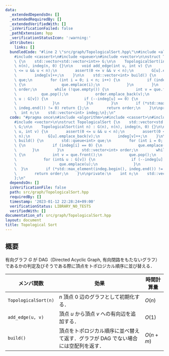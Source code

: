 ```yaml
---
data:
  _extendedDependsOn: []
  _extendedRequiredBy: []
  _extendedVerifiedWith: []
  _isVerificationFailed: false
  _pathExtension: hpp
  _verificationStatusIcon: ':warning:'
  attributes:
    links: []
  bundledCode: "#line 2 \"src/graph/TopologicalSort.hpp\"\n#include <algorithm>\n\
    #include <cassert>\n#include <queue>\n#include <vector>\n\nstruct TopologicalSort\
    \ {\n    std::vector<std::vector<int>> G;\n\n    TopologicalSort(int n) : G(n),\
    \ n(n), indeg(n, 0) {}\n\n    void add_edge(int u, int v) {\n        assert(0\
    \ <= u && u < n);\n        assert(0 <= v && v < n);\n        G[u].emplace_back(v);\n\
    \        indeg[v]++;\n    }\n\n    std::vector<int> build() {\n        std::queue<int>\
    \ que;\n        for (int i = 0; i < n; i++) {\n            if (indeg[i] == 0)\
    \ {\n                que.emplace(i);\n            }\n        }\n        std::vector<int>\
    \ order;\n        while (!que.empty()) {\n            int v = que.front();\n \
    \           que.pop();\n            order.emplace_back(v);\n            for (int&\
    \ u : G[v]) {\n                if (--indeg[u] == 0) {\n                    que.emplace(u);\n\
    \                }\n            }\n        }\n        if (*std::max_element(indeg.begin(),\
    \ indeg.end()) != 0) return {};\n        return order;\n    }\n\nprivate:\n  \
    \  int n;\n    std::vector<int> indeg;\n};\n"
  code: "#pragma once\n#include <algorithm>\n#include <cassert>\n#include <queue>\n\
    #include <vector>\n\nstruct TopologicalSort {\n    std::vector<std::vector<int>>\
    \ G;\n\n    TopologicalSort(int n) : G(n), n(n), indeg(n, 0) {}\n\n    void add_edge(int\
    \ u, int v) {\n        assert(0 <= u && u < n);\n        assert(0 <= v && v <\
    \ n);\n        G[u].emplace_back(v);\n        indeg[v]++;\n    }\n\n    std::vector<int>\
    \ build() {\n        std::queue<int> que;\n        for (int i = 0; i < n; i++)\
    \ {\n            if (indeg[i] == 0) {\n                que.emplace(i);\n     \
    \       }\n        }\n        std::vector<int> order;\n        while (!que.empty())\
    \ {\n            int v = que.front();\n            que.pop();\n            order.emplace_back(v);\n\
    \            for (int& u : G[v]) {\n                if (--indeg[u] == 0) {\n \
    \                   que.emplace(u);\n                }\n            }\n      \
    \  }\n        if (*std::max_element(indeg.begin(), indeg.end()) != 0) return {};\n\
    \        return order;\n    }\n\nprivate:\n    int n;\n    std::vector<int> indeg;\n\
    };\n"
  dependsOn: []
  isVerificationFile: false
  path: src/graph/TopologicalSort.hpp
  requiredBy: []
  timestamp: '2023-01-12 22:28:24+09:00'
  verificationStatus: LIBRARY_NO_TESTS
  verifiedWith: []
documentation_of: src/graph/TopologicalSort.hpp
layout: document
title: Topological Sort
---
```


## 概要
有向グラフ $G$ が DAG（Directed Acyclic Graph, 有向閉路をもたないグラフ）であるかの判定及びそうである際に頂点をトポロジカル順序に並び替える．

| メンバ関数           | 効果                                                                              | 時間計算量 |
| -------------------- | --------------------------------------------------------------------------------- | ---------- |
| `TopologicalSort(n)` | $n$ 頂点 $0$ 辺のグラフとして初期化する．                                         | $O(n)$     |
| `add_edge(u, v)`     | 頂点 $u$ から頂点 $v$ への有向辺を追加する．                                      | $O(1)$     |
| `build()`            | 頂点をトポロジカル順序に並べ替えて返す．グラフが DAG でない場合には空配列を返す． | $O(n + m)$ |
